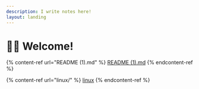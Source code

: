 ```yaml
---
description: I write notes here!
layout: landing
---
```


# 👨💼 Welcome!

{% content-ref url="README (1).md" %}
[README (1).md](<README (1).md>)
{% endcontent-ref %}

{% content-ref url="linux/" %}
[linux](linux/)
{% endcontent-ref %}
